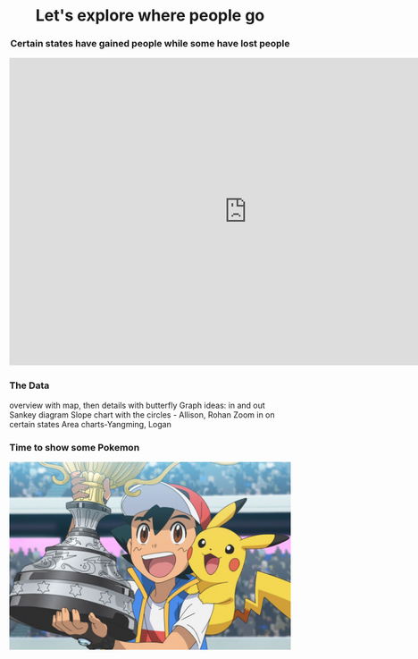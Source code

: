 <h1 style="text-align: center;">Let's explore where people go</h1>
<h3 style="text-align: center;"> Certain states have gained people while some have lost people</h3>


<iframe seamless frameborder="0" src="https://public.tableau.com/views/MigrationTablet/Dashboard1?:language=en-US&:display_count=n&:origin=viz_share_link&:embed=yes&:showVizHome=no" width = '850' height = '550' scrolling='yes' ></iframe>


### The Data
overview with map, then details with butterfly
Graph ideas:
in and out Sankey diagram
Slope chart with the circles - Allison, Rohan
Zoom in on certain states 
Area charts-Yangming, Logan

### Time to show some Pokemon
![](/assets/imgs/pokemon.jpg)